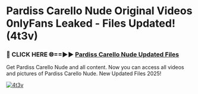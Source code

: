 # Pardiss Carello Nude Original Videos 0nlyFans Leaked - Files Updated! (4t3v)

<h3>🔴 CLICK HERE 🌐==►► <a href="https://tinyurl.com/y5r63du9" rel="nofollow">Pardiss Carello Nude Updated Files</a></h3>

Get Pardiss Carello Nude and all content. Now you can access all videos and pictures of Pardiss Carello Nude. New Updated Files 2025!

[![4t3v](https://i.imgur.com/UVo9nyh.gif)](https://tinyurl.com/y5r63du9)